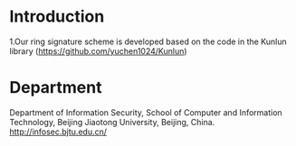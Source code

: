 # Introduction
1.Our ring signature scheme is developed based on the code in the Kunlun library
(https://github.com/yuchen1024/Kunlun)
# Department  
Department of Information Security, School of Computer and Information Technology, Beijing Jiaotong University, Beijing, China. http://infosec.bjtu.edu.cn/
